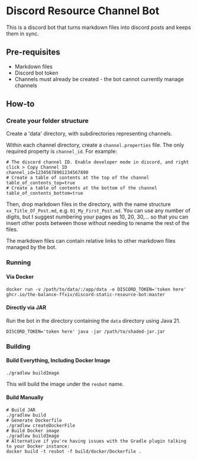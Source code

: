 # Discord Resource Channel Bot

This is a discord bot that turns markdown files into discord posts and keeps them in sync.

## Pre-requisites

- Markdown files
- Discord bot token
- Channels must already be created - the bot cannot currently manage channels

## How-to

### Create your folder structure

Create a 'data' directory, with subdirectories representing channels.

Within each channel directory, create a `channel.properties` file. The only required property is `channel_id`. For example:
```properties
# The discord channel ID. Enable developer mode in discord, and right click > Copy Channel ID
channel_id=12345678901234567890
# Create a table of contents at the top of the channel
table_of_contents_top=true
# Create a table of contents at the bottom of the channel
table_of_contents_bottom=true
```

Then, drop markdown files in the directory, with the name structure `xx_Title_Of_Post.md`, e.g. `01_My_First_Post.md`.
You can use any number of digits, but I suggest numbering your pages as 10, 20, 30,... so that you can insert other
posts between those without needing to rename the rest of the files.

The markdown files can contain relative links to other markdown files managed by the bot.

### Running

#### Via Docker

`docker run -v /path/to/data/:/app/data -e DISCORD_TOKEN='token here' ghcr.io/the-balance-ffxiv/discord-static-resource-bot:master`

#### Directly via JAR

Run the bot in the directory containing the `data` directory using Java 21.

`DISCORD_TOKEN='token here' java -jar /path/to/shaded-jar.jar`

### Building

#### Build Everything, Including Docker Image

`./gradlew buildImage`

This will build the image under the `resbot` name.

#### Build Manually

```shell
# Build JAR
./gradlew build
# Generate Dockerfile
./gradlew createDockerFile
# Build Docker image
./gradlew buildImage
# Alternative if you're having issues with the Gradle plugin talking to your Docker instance:
docker build -t resbot -f build/docker/Dockerfile .
```
